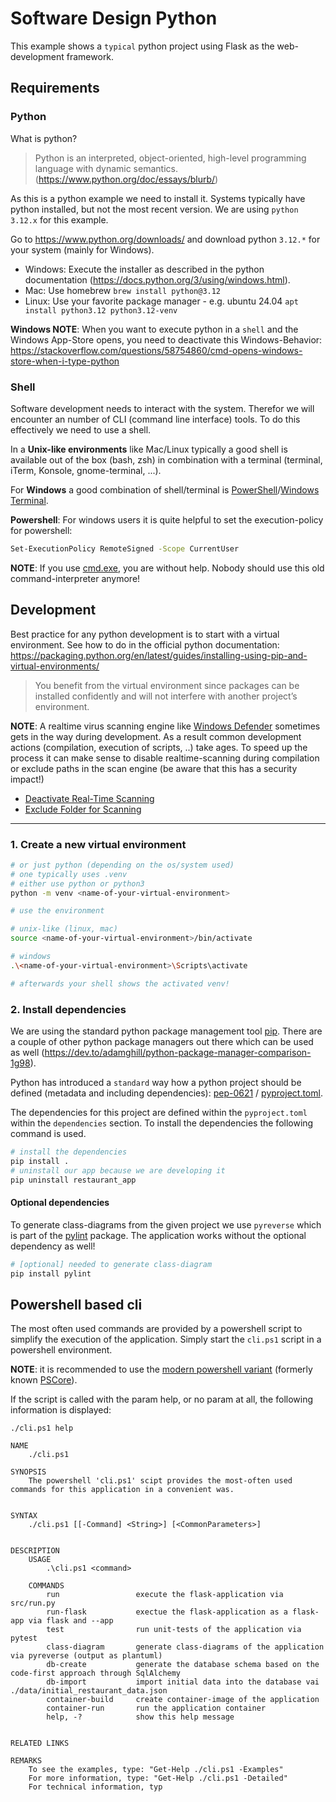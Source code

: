 # Software Design Python
This example shows a `typical` python project using Flask as the web-development framework.

## Requirements

### Python
What is python?
> Python is an interpreted, object-oriented, high-level programming language with dynamic semantics. 
(https://www.python.org/doc/essays/blurb/)

As this is a python example we need to install it. Systems typically have python installed, but not the most recent version. We are using `python 3.12.x` for this example.

Go to https://www.python.org/downloads/ and download python `3.12.*` for your system (mainly for Windows).

* Windows: Execute the installer as described in the python documentation (https://docs.python.org/3/using/windows.html).
* Mac: Use homebrew `brew install python@3.12`
* Linux: Use your favorite package manager - e.g. ubuntu 24.04 `apt install python3.12 python3.12-venv`

**Windows NOTE**:  When you want to execute python in a `shell` and the Windows App-Store opens, you need to deactivate this Windows-Behavior: https://stackoverflow.com/questions/58754860/cmd-opens-windows-store-when-i-type-python

### Shell
Software development needs to interact with the system. Therefor we will encounter an number of CLI (command line interface) tools. To do this effectively we need to use a shell.

In a **Unix-like environments** like Mac/Linux typically a good shell is available out of the box (bash, zsh) in combination with a terminal (terminal, iTerm, Konsole, gnome-terminal, ...). 

For **Windows** a good combination of shell/terminal is [PowerShell](https://github.com/PowerShell/PowerShell)/[Windows Terminal](https://learn.microsoft.com/en-us/windows/terminal/). 

**Powershell**: For windows users it is quite helpful to set the execution-policy for powershell:

```bash
Set-ExecutionPolicy RemoteSigned -Scope CurrentUser
```

**NOTE**: If you use [cmd.exe](https://en.wikipedia.org/wiki/Cmd.exe), you are without help. Nobody should use this old command-interpreter anymore!

## Development
Best practice for any python development is to start with a virtual environment. See how to do in the official python documentation: https://packaging.python.org/en/latest/guides/installing-using-pip-and-virtual-environments/

> You benefit from the virtual environment since packages can be installed confidently and will not interfere with another project’s environment.

**NOTE**: A realtime virus scanning engine like [Windows Defender](https://www.microsoft.com/en-us/windows/comprehensive-security?r=1) sometimes gets in the way during development. As a result common development actions (compilation, execution of scripts, ..) take ages. To speed up the process it can make sense to disable realtime-scanning during compilation or exclude paths in the scan engine (be aware that this has a security impact!)

- [Deactivate Real-Time Scanning](https://support.microsoft.com/en-us/windows/turn-off-defender-antivirus-protection-in-windows-security-99e6004f-c54c-8509-773c-a4d776b77960)
- [Exclude Folder for Scanning](https://support.microsoft.com/en-us/windows/add-an-exclusion-to-windows-security-811816c0-4dfd-af4a-47e4-c301afe13b26)

<hr/>

### 1. Create a new virtual environment

```bash
# or just python (depending on the os/system used)
# one typically uses .venv
# either use python or python3
python -m venv <name-of-your-virtual-environment>

# use the environment

# unix-like (linux, mac)
source <name-of-your-virtual-environment>/bin/activate

# windows
.\<name-of-your-virtual-environment>\Scripts\activate

# afterwards your shell shows the activated venv!
```

### 2. Install dependencies
We are using the standard python package management tool [pip](https://packaging.python.org/en/latest/guides/tool-recommendations/#installing-packages). There are a couple of other python package managers out there which can be used as well (https://dev.to/adamghill/python-package-manager-comparison-1g98). 

Python has introduced a `standard` way how a python project should be defined (metadata and including dependencies): [pep-0621](https://peps.python.org/pep-0621/) /  [pyproject.toml](https://packaging.python.org/en/latest/guides/writing-pyproject-toml/#writing-pyproject-toml).

The dependencies for this project are defined within the `pyproject.toml` within the `dependencies` section. To install the dependencies the following command is used.

```bash
# install the dependencies
pip install .
# uninstall our app because we are developing it
pip uninstall restaurant_app
```

#### Optional dependencies
To generate class-diagrams from the given project we use `pyreverse` which is part of the [pylint](https://pylint.pycqa.org/en/latest/pyreverse.html) package. The application works without the optional dependency as well!

```bash
# [optional] needed to generate class-diagram
pip install pylint
```

## Powershell based cli
The most often used commands are provided by a powershell script to simplify the execution of the application. Simply start the `cli.ps1` script in a powershell environment.

**NOTE**: it is recommended to use the [modern powershell variant](https://github.com/PowerShell/PowerShell) (formerly known [PSCore](https://learn.microsoft.com/en-us/powershell/scripting/whats-new/differences-from-windows-powershell?view=powershell-7.4)).

If the script is called with the param help, or no param at all, the following information is displayed:

```
./cli.ps1 help

NAME
    ./cli.ps1

SYNOPSIS
    The powershell 'cli.ps1' scipt provides the most-often used commands for this application in a convenient was.


SYNTAX
    ./cli.ps1 [[-Command] <String>] [<CommonParameters>]


DESCRIPTION
    USAGE
        .\cli.ps1 <command>

    COMMANDS
        run                 execute the flask-application via src/run.py
        run-flask           exectue the flask-application as a flask-app via flask and --app
        test                run unit-tests of the application via pytest
        class-diagram       generate class-diagrams of the application via pyreverse (output as plantuml)
        db-create           generate the database schema based on the code-first approach through SqlAlchemy
        db-import           import initial data into the database vai ./data/initial_restaurant_data.json
        container-build     create container-image of the application
        container-run       run the application container
        help, -?            show this help message


RELATED LINKS

REMARKS
    To see the examples, type: "Get-Help ./cli.ps1 -Examples"
    For more information, type: "Get-Help ./cli.ps1 -Detailed"
    For technical information, typ
```
